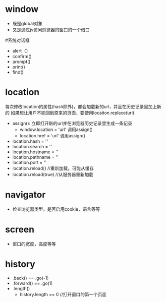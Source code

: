 # window
- 既是global对象
- 又是通过js访问浏览器的窗口的一个借口

#系统对话框
- alert（）
- confirm()
- prompt()
- print()
- find()

# location
每次修改location的属性(hash除外)，都会加载新的url，并且在历史记录里加上新的
如果想让用户不能回到原来的页面，要使用locaiton.replace(url)
- assign(): 立即打开新的url并在浏览器历史记录里生成一条记录
    - window.location = 'url' 调用assign()
    - location.href = 'url' 调用assign()
- location.hash = ''
- location.search = ''
- location.hostname = ''
- location.pathname = ''
- location.port = ''
- location.reload() //重新加载，可能从缓存
- location.reload(true) //从服务器重新加载


# navigator
- 检查浏览器类型，是否启用cookie，语言等等

# screen
- 窗口的宽度，高度等等

# history
- .back() == .go(-1)
- .forward() == .go(1)
- .length()
    - history.length == 0 //打开窗口的第一个页面
    